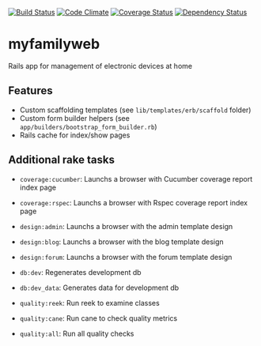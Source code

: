 [![Build Status](https://travis-ci.org/dsaenztagarro/myfamilyweb.svg?branch=master)](https://travis-ci.org/dsaenztagarro/myfamilyweb)
[![Code Climate](https://codeclimate.com/github/dsaenztagarro/myfamilyweb/badges/gpa.svg)](https://codeclimate.com/github/dsaenztagarro/myfamilyweb)
[![Coverage Status](https://coveralls.io/repos/dsaenztagarro/myfamilyweb/badge.svg?branch=master&service=github)](https://coveralls.io/github/dsaenztagarro/myfamilyweb?branch=master)
[![Dependency Status](https://gemnasium.com/dsaenztagarro/myfamilyweb.svg)](https://gemnasium.com/dsaenztagarro/myfamilyweb)

# myfamilyweb

Rails app for management of electronic devices at home

## Features

- Custom scaffolding templates (see `lib/templates/erb/scaffold` folder)
- Custom form builder helpers (see `app/builders/bootstrap_form_builder.rb`)
- Rails cache for index/show pages

## Additional rake tasks

- `coverage:cucumber`: Launchs a browser with Cucumber coverage report index page
- `coverage:rspec`: Launchs a browser with Rspec coverage report index page

- `design:admin`: Launchs a browser with the admin template design
- `design:blog`: Launchs a browser with the blog template design
- `design:forum`: Launchs a browser with the forum template design

- `db:dev`: Regenerates development db
- `db:dev_data`: Generates data for development db

- `quality:reek`: Run reek to examine classes
- `quality:cane`: Run cane to check quality metrics
- `quality:all`: Run all quality checks

